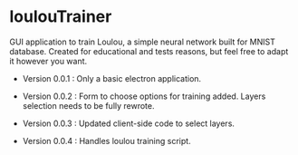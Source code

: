 # loulouTrainer

GUI application to train Loulou, a simple neural network built for MNIST database.
Created for educational and tests reasons, but feel free to adapt it however you want.

* Version 0.0.1 : Only a basic electron application.

* Version 0.0.2 : Form to choose options for training added.
	Layers selection needs to be fully rewrote.

* Version 0.0.3 : Updated client-side code to select layers.

* Version 0.0.4 : Handles loulou training script.
